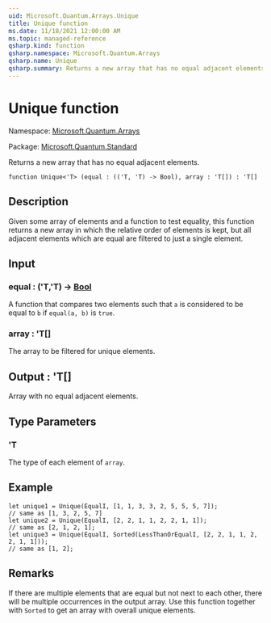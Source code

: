 ```yaml
---
uid: Microsoft.Quantum.Arrays.Unique
title: Unique function
ms.date: 11/18/2021 12:00:00 AM
ms.topic: managed-reference
qsharp.kind: function
qsharp.namespace: Microsoft.Quantum.Arrays
qsharp.name: Unique
qsharp.summary: Returns a new array that has no equal adjacent elements.
---
```


# Unique function

Namespace: [Microsoft.Quantum.Arrays](xref:Microsoft.Quantum.Arrays)

Package: [Microsoft.Quantum.Standard](https://nuget.org/packages/Microsoft.Quantum.Standard)


Returns a new array that has no equal adjacent elements.

```qsharp
function Unique<'T> (equal : (('T, 'T) -> Bool), array : 'T[]) : 'T[]
```


## Description

Given some array of elements and a function to test equality, thisfunction returns a new array in which the relative order of elementsis kept, but all adjacent elements which are equal are filtered tojust a single element.

## Input

### equal : ('T,'T) -> [Bool](xref:microsoft.quantum.qsharp.valueliterals#bool-literals)

A function that compares two elements such that `a` is considered tobe equal to `b` if `equal(a, b)` is `true`.


### array : 'T[]

The array to be filtered for unique elements.



## Output : 'T[]

Array with no equal adjacent elements.

## Type Parameters

### 'T

The type of each element of `array`.

## Example

```qsharplet unique1 = Unique(EqualI, [1, 1, 3, 3, 2, 5, 5, 5, 7]);// same as [1, 3, 2, 5, 7]let unique2 = Unique(EqualI, [2, 2, 1, 1, 2, 2, 1, 1]);// same as [2, 1, 2, 1];let unique3 = Unique(EqualI, Sorted(LessThanOrEqualI, [2, 2, 1, 1, 2, 2, 1, 1]));// same as [1, 2];```

## Remarks

If there are multiple elements that are equal but not next to each other,there will be multiple occurrences in the output array.  Use this functiontogether with `Sorted` to get an array with overall unique elements.
